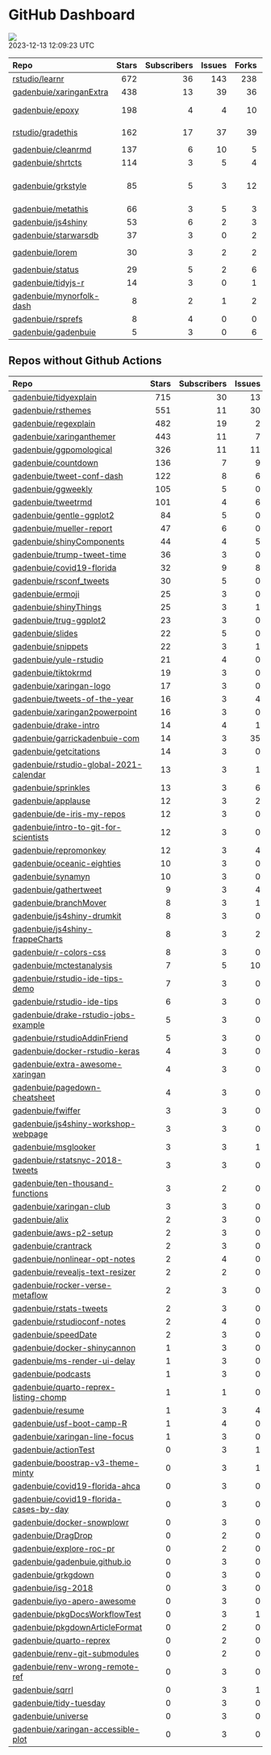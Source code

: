 GitHub Dashboard
================

![](https://github.com/gadenbuie/status/workflows/Render%20Status/badge.svg)  
2023-12-13 12:09:23 UTC

| Repo                                                                    | Stars | Subscribers | Issues | Forks | Status                                                                                                                                                                                                                                                                                                                                                                                                                                                                                                                                                          | Commit                                                                                                                                                                 |
|:------------------------------------------------------------------------|------:|------------:|-------:|------:|:----------------------------------------------------------------------------------------------------------------------------------------------------------------------------------------------------------------------------------------------------------------------------------------------------------------------------------------------------------------------------------------------------------------------------------------------------------------------------------------------------------------------------------------------------------------|:-----------------------------------------------------------------------------------------------------------------------------------------------------------------------|
| [rstudio/learnr](https://github.com/rstudio/learnr)                     |   672 |          36 |    143 |   238 | [![](https://github.com/rstudio/learnr/workflows/R-CMD-check/badge.svg)](https://github.com/rstudio/learnr/actions/runs/6852388626) [![](https://github.com/rstudio/learnr/workflows/pkgdown/badge.svg)](https://github.com/rstudio/learnr/actions/runs/6852388618)                                                                                                                                                                                                                                                                                             | <a href="https://github.com/rstudio/learnr/commit/aeb8144f5335a1132dbb1c0a0302fd2f3e94b875" title="Add Norwegian translation. (#806)">aeb814</a>                       |
| [gadenbuie/xaringanExtra](https://github.com/gadenbuie/xaringanExtra)   |   438 |          13 |     39 |    36 | [![](https://github.com/gadenbuie/xaringanExtra/workflows/R-CMD-check/badge.svg)](https://github.com/gadenbuie/xaringanExtra/actions/runs/7163729102)                                                                                                                                                                                                                                                                                                                                                                                                           | <a href="https://github.com/gadenbuie/xaringanExtra/commit/8d2ca3d6ef4b9a9a5556b3d9e3e15e762cc2225e" title="ci: switch to r-cmd-check workflow">8d2ca3</a>             |
| [gadenbuie/epoxy](https://github.com/gadenbuie/epoxy)                   |   198 |           4 |      4 |    10 | [![](https://github.com/gadenbuie/epoxy/workflows/Package%20Maintenance/badge.svg)](https://github.com/gadenbuie/epoxy/actions/runs/6740412420) [![](https://github.com/gadenbuie/epoxy/workflows/R-CMD-check/badge.svg)](https://github.com/gadenbuie/epoxy/actions/runs/6740412372) [![](https://github.com/gadenbuie/epoxy/workflows/pkgdown/badge.svg)](https://github.com/gadenbuie/epoxy/actions/runs/6740412374) [![](https://github.com/gadenbuie/epoxy/workflows/test-coverage/badge.svg)](https://github.com/gadenbuie/epoxy/actions/runs/6740412381) | <a href="https://github.com/gadenbuie/epoxy/commit/3955eb82165a51ebbd81b54ed7bf7a2b24ec03d8" title="docs: Use latest `doc-versions.json` format">3955eb</a>            |
| [rstudio/gradethis](https://github.com/rstudio/gradethis)               |   162 |          17 |     37 |    39 | [![](https://github.com/rstudio/gradethis/workflows/R-CMD-check/badge.svg)](https://github.com/rstudio/gradethis/actions/runs/5466996508) [![](https://github.com/rstudio/gradethis/workflows/Package%20Maintenance/badge.svg)](https://github.com/rstudio/gradethis/actions/runs/5466996593) [![](https://github.com/rstudio/gradethis/workflows/pkgdown/badge.svg)](https://github.com/rstudio/gradethis/actions/runs/5466996501)                                                                                                                             | <a href="https://github.com/rstudio/gradethis/commit/502af700437db1b648a35200ce7b940db0cc3d45" title="Update maintainership (#360)">502af7</a>                         |
| [gadenbuie/cleanrmd](https://github.com/gadenbuie/cleanrmd)             |   137 |           6 |     10 |     5 | [![](https://github.com/gadenbuie/cleanrmd/workflows/Package%20Maintenance/badge.svg)](https://github.com/gadenbuie/cleanrmd/actions/runs/5029770754) [![](https://github.com/gadenbuie/cleanrmd/workflows/R-CMD-check/badge.svg)](https://github.com/gadenbuie/cleanrmd/actions/runs/5029770719)                                                                                                                                                                                                                                                               | <a href="https://github.com/gadenbuie/cleanrmd/commit/eb32fc687b6b367c420dbd32a2a087e52c5bca3b" title="Increment version number to 0.1.1.9000">eb32fc</a>              |
| [gadenbuie/shrtcts](https://github.com/gadenbuie/shrtcts)               |   114 |           3 |      5 |     4 | [![](https://github.com/gadenbuie/shrtcts/workflows/R-CMD-check/badge.svg)](https://github.com/gadenbuie/shrtcts/actions/runs/7162822884) [![](https://github.com/gadenbuie/shrtcts/workflows/pkgdown/badge.svg)](https://github.com/gadenbuie/shrtcts/actions/runs/3644905688)                                                                                                                                                                                                                                                                                 | <a href="https://github.com/gadenbuie/shrtcts/commit/41051cf25ee8bfd66da45315013ade9d894435bd" title="Use gadenbuie/status/actions/status-update-rcmdcheck">41051c</a> |
| [gadenbuie/grkstyle](https://github.com/gadenbuie/grkstyle)             |    85 |           5 |      3 |    12 | [![](https://github.com/gadenbuie/grkstyle/workflows/R-CMD-check/badge.svg)](https://github.com/gadenbuie/grkstyle/actions/runs/6615076497)                                                                                                                                                                                                                                                                                                                                                                                                                     | \<a href=“<https://github.com/gadenbuie/grkstyle/commit/53051cba7772fd087e730848fb172271715b679c>” title=“chore: use_package(”rlang”)“\>53051c</a>                     |
| [gadenbuie/metathis](https://github.com/gadenbuie/metathis)             |    66 |           3 |      5 |     3 | [![](https://github.com/gadenbuie/metathis/workflows/R-CMD-check/badge.svg)](https://github.com/gadenbuie/metathis/actions/runs/7162775768) [![](https://github.com/gadenbuie/metathis/workflows/pkgdown/badge.svg)](https://github.com/gadenbuie/metathis/actions/runs/5520819402)                                                                                                                                                                                                                                                                             | <a href="https://github.com/gadenbuie/metathis/commit/4430a91e5aec85153483c0a8ac6bddc4076ab183" title="chore: bump dev version 1.1.4.9000">4430a9</a>                  |
| [gadenbuie/js4shiny](https://github.com/gadenbuie/js4shiny)             |    53 |           6 |      2 |     3 | [![](https://github.com/gadenbuie/js4shiny/workflows/R-CMD-check/badge.svg)](https://github.com/gadenbuie/js4shiny/actions/runs/7162884024) [![](https://github.com/gadenbuie/js4shiny/workflows/pkgdown/badge.svg)](https://github.com/gadenbuie/js4shiny/actions/runs/3644896848)                                                                                                                                                                                                                                                                             | <a href="https://github.com/gadenbuie/js4shiny/commit/6709d66f4d5f44d1b4b3d2389cc91259f223aa35" title="Switch to r-lib/actions GHA workflows">6709d6</a>               |
| [gadenbuie/starwarsdb](https://github.com/gadenbuie/starwarsdb)         |    37 |           3 |      0 |     2 | [![](https://github.com/gadenbuie/starwarsdb/workflows/R-CMD-check/badge.svg)](https://github.com/gadenbuie/starwarsdb/actions/runs/7162793179) [![](https://github.com/gadenbuie/starwarsdb/workflows/pkgdown/badge.svg)](https://github.com/gadenbuie/starwarsdb/actions/runs/3649990339)                                                                                                                                                                                                                                                                     | <a href="https://github.com/gadenbuie/starwarsdb/commit/1421b5fa7ce7fd0e41ebcf94cc8698adc5fb2bbb" title="New pkgdown site and small readme updates">1421b5</a>         |
| [gadenbuie/lorem](https://github.com/gadenbuie/lorem)                   |    30 |           3 |      2 |     2 | [![](https://github.com/gadenbuie/lorem/workflows/Package%20Maintenance/badge.svg)](https://github.com/gadenbuie/lorem/actions/runs/4386344236) [![](https://github.com/gadenbuie/lorem/workflows/R-CMD-check/badge.svg)](https://github.com/gadenbuie/lorem/actions/runs/4386344210) [![](https://github.com/gadenbuie/lorem/workflows/pkgdown/badge.svg)](https://github.com/gadenbuie/lorem/actions/runs/4386344195)                                                                                                                                         | <a href="https://github.com/gadenbuie/lorem/commit/79113db73d002a0f486f3670881fe5e03a7e88da" title="ci: Don't close/create a new pkgdown preview comment">79113d</a>   |
| [gadenbuie/status](https://github.com/gadenbuie/status)                 |    29 |           5 |      2 |     6 | [![](https://github.com/gadenbuie/status/workflows/Render%20Status/badge.svg)](https://github.com/gadenbuie/status/actions/runs/7181253127)                                                                                                                                                                                                                                                                                                                                                                                                                     | <a href="https://github.com/gadenbuie/status/commit/150106e9a4b974610fc2340f3c6e2f446250030f" title="[status] 2023-12-11 12:15:03 UTC">150106</a>                      |
| [gadenbuie/tidyjs-r](https://github.com/gadenbuie/tidyjs-r)             |    14 |           3 |      0 |     1 | [![](https://github.com/gadenbuie/tidyjs-r/workflows/.github/workflows/update-tidyjs.yaml/badge.svg)](https://github.com/gadenbuie/tidyjs-r/actions/runs/7161312031)                                                                                                                                                                                                                                                                                                                                                                                            | <a href="https://github.com/gadenbuie/tidyjs-r/commit/08d01a7dd6d90a799a52b18cf4cf19f2b287d3d8" title="Use latest tidy">08d01a</a>                                     |
| [gadenbuie/mynorfolk-dash](https://github.com/gadenbuie/mynorfolk-dash) |     8 |           2 |      1 |     2 | [![](https://github.com/gadenbuie/mynorfolk-dash/workflows/build-dash/badge.svg)](https://github.com/gadenbuie/mynorfolk-dash/actions/runs/7187376885)                                                                                                                                                                                                                                                                                                                                                                                                          | <a href="https://github.com/gadenbuie/mynorfolk-dash/commit/462dfc7e888e0e1276091e1b5f8558888fb1e7c8" title="[auto] Build Dashboard 2023-12-12 09:20">462dfc</a>       |
| [gadenbuie/rsprefs](https://github.com/gadenbuie/rsprefs)               |     8 |           4 |      0 |     0 | [![](https://github.com/gadenbuie/rsprefs/workflows/R-CMD-check/badge.svg)](https://github.com/gadenbuie/rsprefs/actions/runs/5425355763) [![](https://github.com/gadenbuie/rsprefs/workflows/pkgdown/badge.svg)](https://github.com/gadenbuie/rsprefs/actions/runs/5425355760)                                                                                                                                                                                                                                                                                 | <a href="https://github.com/gadenbuie/rsprefs/commit/41f863f16cb66803adeaca11a60baaa9bcc4bc17" title="tweak rspref print method">41f863</a>                            |
| [gadenbuie/gadenbuie](https://github.com/gadenbuie/gadenbuie)           |     5 |           3 |      0 |     6 | [![](https://github.com/gadenbuie/gadenbuie/workflows/Metrics/badge.svg)](https://github.com/gadenbuie/gadenbuie/actions/runs/7194388997)                                                                                                                                                                                                                                                                                                                                                                                                                       | <a href="https://github.com/gadenbuie/gadenbuie/commit/2e3ea10d5597a485c4d45c7403a934cec9562af8" title="Update github-metrics.svg - [Skip GitHub Action]">2e3ea1</a>   |

## Repos without Github Actions

| Repo                                                                                                | Stars | Subscribers | Issues | Forks |
|:----------------------------------------------------------------------------------------------------|------:|------------:|-------:|------:|
| [gadenbuie/tidyexplain](https://github.com/gadenbuie/tidyexplain)                                   |   715 |          30 |     13 |   128 |
| [gadenbuie/rsthemes](https://github.com/gadenbuie/rsthemes)                                         |   551 |          11 |     30 |    44 |
| [gadenbuie/regexplain](https://github.com/gadenbuie/regexplain)                                     |   482 |          19 |      2 |    27 |
| [gadenbuie/xaringanthemer](https://github.com/gadenbuie/xaringanthemer)                             |   443 |          11 |      7 |    24 |
| [gadenbuie/ggpomological](https://github.com/gadenbuie/ggpomological)                               |   326 |          11 |     11 |    21 |
| [gadenbuie/countdown](https://github.com/gadenbuie/countdown)                                       |   136 |           7 |      9 |    12 |
| [gadenbuie/tweet-conf-dash](https://github.com/gadenbuie/tweet-conf-dash)                           |   122 |           8 |      6 |    73 |
| [gadenbuie/ggweekly](https://github.com/gadenbuie/ggweekly)                                         |   105 |           5 |      0 |    10 |
| [gadenbuie/tweetrmd](https://github.com/gadenbuie/tweetrmd)                                         |   101 |           4 |      6 |    13 |
| [gadenbuie/gentle-ggplot2](https://github.com/gadenbuie/gentle-ggplot2)                             |    84 |           5 |      0 |    21 |
| [gadenbuie/mueller-report](https://github.com/gadenbuie/mueller-report)                             |    47 |           6 |      0 |    26 |
| [gadenbuie/shinyComponents](https://github.com/gadenbuie/shinyComponents)                           |    44 |           4 |      5 |     4 |
| [gadenbuie/trump-tweet-time](https://github.com/gadenbuie/trump-tweet-time)                         |    36 |           3 |      0 |     0 |
| [gadenbuie/covid19-florida](https://github.com/gadenbuie/covid19-florida)                           |    32 |           9 |      8 |     8 |
| [gadenbuie/rsconf_tweets](https://github.com/gadenbuie/rsconf_tweets)                               |    30 |           5 |      0 |    13 |
| [gadenbuie/ermoji](https://github.com/gadenbuie/ermoji)                                             |    25 |           3 |      0 |     0 |
| [gadenbuie/shinyThings](https://github.com/gadenbuie/shinyThings)                                   |    25 |           3 |      1 |     3 |
| [gadenbuie/trug-ggplot2](https://github.com/gadenbuie/trug-ggplot2)                                 |    23 |           3 |      0 |     9 |
| [gadenbuie/slides](https://github.com/gadenbuie/slides)                                             |    22 |           5 |      0 |    14 |
| [gadenbuie/snippets](https://github.com/gadenbuie/snippets)                                         |    22 |           3 |      1 |     6 |
| [gadenbuie/yule-rstudio](https://github.com/gadenbuie/yule-rstudio)                                 |    21 |           4 |      0 |     9 |
| [gadenbuie/tiktokrmd](https://github.com/gadenbuie/tiktokrmd)                                       |    19 |           3 |      0 |     0 |
| [gadenbuie/xaringan-logo](https://github.com/gadenbuie/xaringan-logo)                               |    17 |           3 |      0 |    18 |
| [gadenbuie/tweets-of-the-year](https://github.com/gadenbuie/tweets-of-the-year)                     |    16 |           3 |      4 |     2 |
| [gadenbuie/xaringan2powerpoint](https://github.com/gadenbuie/xaringan2powerpoint)                   |    16 |           3 |      0 |     1 |
| [gadenbuie/drake-intro](https://github.com/gadenbuie/drake-intro)                                   |    14 |           4 |      1 |     5 |
| [gadenbuie/garrickadenbuie-com](https://github.com/gadenbuie/garrickadenbuie-com)                   |    14 |           3 |     35 |     4 |
| [gadenbuie/getcitations](https://github.com/gadenbuie/getcitations)                                 |    14 |           3 |      0 |     4 |
| [gadenbuie/rstudio-global-2021-calendar](https://github.com/gadenbuie/rstudio-global-2021-calendar) |    13 |           3 |      1 |     4 |
| [gadenbuie/sprinkles](https://github.com/gadenbuie/sprinkles)                                       |    13 |           3 |      6 |     1 |
| [gadenbuie/applause](https://github.com/gadenbuie/applause)                                         |    12 |           3 |      2 |     1 |
| [gadenbuie/de-iris-my-repos](https://github.com/gadenbuie/de-iris-my-repos)                         |    12 |           3 |      0 |     0 |
| [gadenbuie/intro-to-git-for-scientists](https://github.com/gadenbuie/intro-to-git-for-scientists)   |    12 |           3 |      0 |     2 |
| [gadenbuie/repromonkey](https://github.com/gadenbuie/repromonkey)                                   |    12 |           3 |      4 |     0 |
| [gadenbuie/oceanic-eighties](https://github.com/gadenbuie/oceanic-eighties)                         |    10 |           3 |      0 |     5 |
| [gadenbuie/synamyn](https://github.com/gadenbuie/synamyn)                                           |    10 |           3 |      0 |     0 |
| [gadenbuie/gathertweet](https://github.com/gadenbuie/gathertweet)                                   |     9 |           3 |      4 |     2 |
| [gadenbuie/branchMover](https://github.com/gadenbuie/branchMover)                                   |     8 |           3 |      1 |     2 |
| [gadenbuie/js4shiny-drumkit](https://github.com/gadenbuie/js4shiny-drumkit)                         |     8 |           3 |      0 |     1 |
| [gadenbuie/js4shiny-frappeCharts](https://github.com/gadenbuie/js4shiny-frappeCharts)               |     8 |           3 |      2 |     3 |
| [gadenbuie/r-colors-css](https://github.com/gadenbuie/r-colors-css)                                 |     8 |           3 |      0 |     2 |
| [gadenbuie/mctestanalysis](https://github.com/gadenbuie/mctestanalysis)                             |     7 |           5 |     10 |     2 |
| [gadenbuie/rstudio-ide-tips-demo](https://github.com/gadenbuie/rstudio-ide-tips-demo)               |     7 |           3 |      0 |     2 |
| [gadenbuie/rstudio-ide-tips](https://github.com/gadenbuie/rstudio-ide-tips)                         |     6 |           3 |      0 |     1 |
| [gadenbuie/drake-rstudio-jobs-example](https://github.com/gadenbuie/drake-rstudio-jobs-example)     |     5 |           3 |      0 |     0 |
| [gadenbuie/rstudioAddinFriend](https://github.com/gadenbuie/rstudioAddinFriend)                     |     5 |           3 |      0 |     0 |
| [gadenbuie/docker-rstudio-keras](https://github.com/gadenbuie/docker-rstudio-keras)                 |     4 |           3 |      0 |     1 |
| [gadenbuie/extra-awesome-xaringan](https://github.com/gadenbuie/extra-awesome-xaringan)             |     4 |           3 |      0 |     3 |
| [gadenbuie/pagedown-cheatsheet](https://github.com/gadenbuie/pagedown-cheatsheet)                   |     4 |           3 |      0 |     0 |
| [gadenbuie/fwiffer](https://github.com/gadenbuie/fwiffer)                                           |     3 |           3 |      0 |     1 |
| [gadenbuie/js4shiny-workshop-webpage](https://github.com/gadenbuie/js4shiny-workshop-webpage)       |     3 |           3 |      0 |     5 |
| [gadenbuie/msglooker](https://github.com/gadenbuie/msglooker)                                       |     3 |           3 |      1 |     0 |
| [gadenbuie/rstatsnyc-2018-tweets](https://github.com/gadenbuie/rstatsnyc-2018-tweets)               |     3 |           3 |      0 |     0 |
| [gadenbuie/ten-thousand-functions](https://github.com/gadenbuie/ten-thousand-functions)             |     3 |           2 |      0 |     0 |
| [gadenbuie/xaringan-club](https://github.com/gadenbuie/xaringan-club)                               |     3 |           3 |      0 |     0 |
| [gadenbuie/alix](https://github.com/gadenbuie/alix)                                                 |     2 |           3 |      0 |     0 |
| [gadenbuie/aws-p2-setup](https://github.com/gadenbuie/aws-p2-setup)                                 |     2 |           3 |      0 |     0 |
| [gadenbuie/crantrack](https://github.com/gadenbuie/crantrack)                                       |     2 |           3 |      0 |     2 |
| [gadenbuie/nonlinear-opt-notes](https://github.com/gadenbuie/nonlinear-opt-notes)                   |     2 |           4 |      0 |     3 |
| [gadenbuie/revealjs-text-resizer](https://github.com/gadenbuie/revealjs-text-resizer)               |     2 |           2 |      0 |     0 |
| [gadenbuie/rocker-verse-metaflow](https://github.com/gadenbuie/rocker-verse-metaflow)               |     2 |           3 |      0 |     0 |
| [gadenbuie/rstats-tweets](https://github.com/gadenbuie/rstats-tweets)                               |     2 |           3 |      0 |     0 |
| [gadenbuie/rstudioconf-notes](https://github.com/gadenbuie/rstudioconf-notes)                       |     2 |           4 |      0 |     0 |
| [gadenbuie/speedDate](https://github.com/gadenbuie/speedDate)                                       |     2 |           3 |      0 |     1 |
| [gadenbuie/docker-shinycannon](https://github.com/gadenbuie/docker-shinycannon)                     |     1 |           3 |      0 |     0 |
| [gadenbuie/ms-render-ui-delay](https://github.com/gadenbuie/ms-render-ui-delay)                     |     1 |           3 |      0 |     0 |
| [gadenbuie/podcasts](https://github.com/gadenbuie/podcasts)                                         |     1 |           3 |      0 |     0 |
| [gadenbuie/quarto-reprex-listing-chomp](https://github.com/gadenbuie/quarto-reprex-listing-chomp)   |     1 |           1 |      0 |     0 |
| [gadenbuie/resume](https://github.com/gadenbuie/resume)                                             |     1 |           3 |      4 |     1 |
| [gadenbuie/usf-boot-camp-R](https://github.com/gadenbuie/usf-boot-camp-R)                           |     1 |           4 |      0 |     3 |
| [gadenbuie/xaringan-line-focus](https://github.com/gadenbuie/xaringan-line-focus)                   |     1 |           3 |      0 |     0 |
| [gadenbuie/actionTest](https://github.com/gadenbuie/actionTest)                                     |     0 |           3 |      1 |     0 |
| [gadenbuie/boostrap-v3-theme-minty](https://github.com/gadenbuie/boostrap-v3-theme-minty)           |     0 |           3 |      1 |     1 |
| [gadenbuie/covid19-florida-ahca](https://github.com/gadenbuie/covid19-florida-ahca)                 |     0 |           3 |      0 |     0 |
| [gadenbuie/covid19-florida-cases-by-day](https://github.com/gadenbuie/covid19-florida-cases-by-day) |     0 |           3 |      0 |     0 |
| [gadenbuie/docker-snowplowr](https://github.com/gadenbuie/docker-snowplowr)                         |     0 |           3 |      0 |     0 |
| [gadenbuie/DragDrop](https://github.com/gadenbuie/DragDrop)                                         |     0 |           2 |      0 |     0 |
| [gadenbuie/explore-roc-pr](https://github.com/gadenbuie/explore-roc-pr)                             |     0 |           2 |      0 |     0 |
| [gadenbuie/gadenbuie.github.io](https://github.com/gadenbuie/gadenbuie.github.io)                   |     0 |           3 |      0 |     1 |
| [gadenbuie/grkgdown](https://github.com/gadenbuie/grkgdown)                                         |     0 |           3 |      0 |     0 |
| [gadenbuie/isg-2018](https://github.com/gadenbuie/isg-2018)                                         |     0 |           3 |      0 |     0 |
| [gadenbuie/iyo-apero-awesome](https://github.com/gadenbuie/iyo-apero-awesome)                       |     0 |           3 |      0 |     0 |
| [gadenbuie/pkgDocsWorkflowTest](https://github.com/gadenbuie/pkgDocsWorkflowTest)                   |     0 |           3 |      1 |     0 |
| [gadenbuie/pkgdownArticleFormat](https://github.com/gadenbuie/pkgdownArticleFormat)                 |     0 |           2 |      0 |     0 |
| [gadenbuie/quarto-reprex](https://github.com/gadenbuie/quarto-reprex)                               |     0 |           2 |      0 |     0 |
| [gadenbuie/renv-git-submodules](https://github.com/gadenbuie/renv-git-submodules)                   |     0 |           2 |      0 |     0 |
| [gadenbuie/renv-wrong-remote-ref](https://github.com/gadenbuie/renv-wrong-remote-ref)               |     0 |           3 |      0 |     0 |
| [gadenbuie/sqrrl](https://github.com/gadenbuie/sqrrl)                                               |     0 |           3 |      1 |     1 |
| [gadenbuie/tidy-tuesday](https://github.com/gadenbuie/tidy-tuesday)                                 |     0 |           3 |      0 |     0 |
| [gadenbuie/universe](https://github.com/gadenbuie/universe)                                         |     0 |           3 |      0 |     0 |
| [gadenbuie/xaringan-accessible-plot](https://github.com/gadenbuie/xaringan-accessible-plot)         |     0 |           3 |      0 |     0 |
